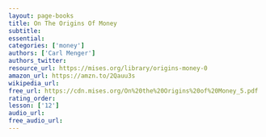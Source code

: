 ```yaml
---
layout: page-books
title: On The Origins Of Money
subtitle: 
essential: 
categories: ['money']
authors: ['Carl Menger']
authors_twitter: 
resource_url: https://mises.org/library/origins-money-0
amazon_url: https://amzn.to/2Qauu3s
wikipedia_url: 
free_url: https://cdn.mises.org/On%20the%20Origins%20of%20Money_5.pdf
rating_order: 
lesson: ['12']
audio_url: 
free_audio_url: 
---
```

